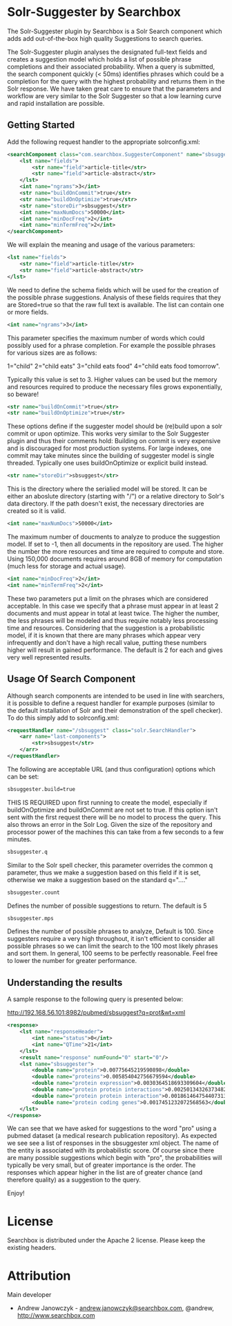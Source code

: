 Solr-Suggester by Searchbox
=========
The Solr-Suggester plugin by Searchbox is a Solr Search component 
which adds add out-of-the-box high quality Suggestions to search queries. 

The Solr-Suggester plugin analyses the designated full-text fields
and creates a suggestion model which holds a list of possible phrase 
completions and their associated probability. When a query is submitted,
the search component quickly (< 50ms) identifies phrases which could
be a completion for the query with the highest probability and returns
them in the Solr response. We have taken great care to ensure that
the parameters and workflow are very similar to the Solr Suggester so
that a low learning curve and rapid installation are possible.

Getting Started
---------------
Add the following request handler to the appropriate solrconfig.xml:

```xml
<searchComponent class="com.searchbox.SuggesterComponent" name="sbsuggest">
    <lst name="fields">
        <str name="field">article-title</str>
		<str name="field">article-abstract</str>
    </lst>
    <int name="ngrams">3</int>
    <str name="buildOnCommit">true</str>
	<str name="buildOnOptimize">true</str>
    <str name="storeDir">sbsuggest</str>
	<int name="maxNumDocs">50000</int>
	<int name="minDocFreq">2</int>
	<int name="minTermFreq">2</int>
</searchComponent>
```

We will explain the meaning and usage of the various parameters:

```xml
<lst name="fields">
	<str name="field">article-title</str>
	<str name="field">article-abstract</str>
</lst>
```

We need to define the schema fields which will be used for the creation of the possible
phrase suggestions. Analysis of these fields requires that they are Stored=true so that 
the raw full text is available. The list can contain one or more fields.

```xml
<int name="ngrams">3</int>
```

This parameter specifies the maximum number of words which could possibly used for
a phrase completion. For example the possible phrases for various sizes are as follows:

1="child" 2="child eats" 3="child eats food" 4="child eats food tomorrow".    

Typically this value is set to 3. Higher values can be used but the memory and resources
required to produce the necessary files grows exponentially, so beware!

```xml
<str name="buildOnCommit">true</str>
<str name="buildOnOptimize">true</str>
```

These options define if the suggester model should be (re)build upon a solr commit or
upon optimize. This works very similar to the Solr Suggester plugin and
thus their comments hold: Building on commit is very expensive and is discouraged for most 
production systems.  For large indexes, one commit may take minutes since the building of 
suggester model is single threaded. Typically one uses buildOnOptimize or explicit build instead.

```xml
<str name="storeDir">sbsuggest</str>
```

This is the directory where the serialied model will be stored. It can be either an aboslute
directory (starting with "/") or a relative directory to Solr's data directory. If the
path doesn't exist, the necessary directories are created so it is valid.

```xml
<int name="maxNumDocs">50000</int>
```

The maximum number of doucments to analyze to produce the suggestion model. If set to -1, then
all documents in the repository are used. The higher the number the more resources and time
are required to compute and store. Using 150,000 documents requires around 8GB of memory
for computation (much less for storage and actual usage).
	
```xml
<int name="minDocFreq">2</int>
<int name="minTermFreq">2</int>
```

These two parameters put a limit on the phrases which are considered acceptable. In this
case we specify that a phrase must appear in at least 2 documents and must appear in total
at least twice. The higher the number, the less phrases will be modeled and thus require
notably less processing time and resources. Considering that the suggestion is a probabilistic
model, if it is known that there are many phrases which appear very infrequently and
don't have a high recall value, putting these numbers higher will result in gained performance.
The default is 2 for each and gives very well represented results.
			
Usage Of Search Component
---------------
Although search components are intended to be used in line with searchers, it is 
possible to define a request handler for example purposes (similar to the default
installation of Solr and their demonstration of the spell checker). To do this
simply add to solrconfig.xml:

```xml
<requestHandler name="/sbsuggest" class="solr.SearchHandler">
	<arr name="last-components">
		<str>sbsuggest</str>
	</arr>
</requestHandler>
```

The following are acceptable URL (and thus configuration) options which
can be set:

```xml
sbsuggester.build=true
```

THIS IS REQUIRED upon first running to create the model, especially if buildOnOptimize
and buildOnCommit are not set to true. If this option isn't sent with the first
request there will be no model to process the query. This also throws an error
in the Solr Log. Given the size of the repository and processor power of the machines
this can take from a few seconds to a few minutes.

```xml
sbsuggester.q
```

Similar to the Solr spell checker, this parameter overrides the common q parameter, thus
we make a suggestion based on this field if it is set, otherwise we make a suggestion
based on the standard q="...." 
	
```xml
sbsuggester.count
```

Defines the number of possible suggestions to return. The default is 5

```xml
sbsuggester.mps 
```

Defines the number of possible phrases to analyze, Default is 100. Since suggesters require
a very high throughout, it isn't efficient to consider all possible phrases so we can limit
the search to the 100 most likely phrases and sort them. In general, 100 seems to be
perfectly reasonable. Feel free to lower the number for greater performance.


Understanding the results
---------------

A sample response to the following query is presented below:

http://192.168.56.101:8982/pubmed/sbsuggest?q=prot&wt=xml

```xml
<response>
	<lst name="responseHeader">
		<int name="status">0</int>
		<int name="QTime">21</int>
	</lst>
	<result name="response" numFound="0" start="0"/>
	<lst name="sbsuggester">
		<double name="protein">0.00775645219590898</double>
		<double name="proteins">0.005854042756679594</double>
		<double name="protein expression">0.0030364518693309604</double>
		<double name="protein protein interactions">0.002501343263734827</double>
		<double name="protein protein interaction">0.0018614647544073133</double>
		<double name="protein coding genes">0.0017451232072568563</double>
	</lst>
</response>
```

We can see that we have asked for suggestions to the word "pro" using a
pubmed dataset (a medical research publication repository). As expected
we see see a list of responses in the sbsuggester xml object. The name
of the entity is associated with its probabilistic score. Of course since
there are many possible suggestions which begin with "pro", the probabilities
will typically be very small, but of greater importance is the order.
The responses which appear higher in the list are of greater chance (and
therefore quality) as a suggestion to the query.

Enjoy!

License
=======
Searchbox is distributed under the Apache 2 license. Please keep the existing headers.

Attribution
======
Main developer
- Andrew Janowczyk - <andrew.janowczyk@searchbox.com>, @andrew, http://www.searchbox.com